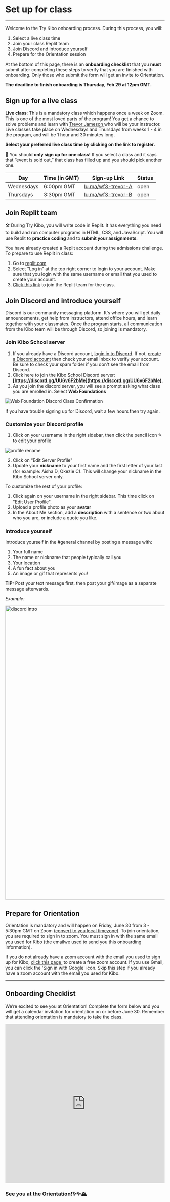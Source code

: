 # Set up for class

---
Welcome to the Try Kibo onboarding process. During this process, you will:
 1. Select a live class time 
 2. Join your class Replit team
 3. Join Discord and introduce yourself
 4. Prepare for the Orientation session

At the bottom of this page, there is an **onboarding checklist** that you **must** submit after completing these steps to verify that you are finished with onboarding. Only those who submit the form will get an invite to Orientation.

<!-- COURSE START TODO: Replace onboarding deadline -->
**The deadline to finish onboarding is Thursday, Feb 29 at 12pm GMT.**


## Sign up for a live class
**Live class**: This is a mandatory class which happens once a week on Zoom. This is one of the most loved parts of the program! You get a chance to solve problems and learn with <a href="https://www.linkedin.com/in/trevor-jameson/"> Trevor Jameson </a> who will be your instructor. Live classes take place on Wednesdays and Thursdays from weeks 1 - 4 in the program, and will be 1 hour and 30 minutes long.


**Select your preferred live class time by clicking on the link to register.**

<aside>


📢 You should **only sign up for one class!** If you select a class and it says that “event is sold out,” that class has filled up and you should pick another one.

</aside>

<!-- COURSE START TODO: Replace live class registration links -->
>

| Day | Time (in GMT) | Sign-up Link | Status |
| --- | --- | --- | --- |
| Wednesdays | 6:00pm GMT | <a href="https://lu.ma/wf3-class-trevor-a" target="_blank"> lu.ma/wf3-trevor-A</a> | open |
| Thursdays | 3:30pm GMT | <a href="https://lu.ma/wf3-class-trevor-b" target="_blank"> lu.ma/wf3-trevor-B</a> | open|

>

## Join Replit team
<aside>

🛠️ During Try Kibo, you will write code in Replit. It has everything you need to build and run computer programs in HTML, CSS, and JavaScript. You will use Replit to **practice coding** and to **submit your assignments**.

</aside>

You have already created a Replit account during the admissions challenge. To prepare to use Replit in class:

1. Go to [replit.com](https://replit.com)
2. Select "Log in" at the top right corner to login to your account. Make sure that you login with the same username or email that you used to create your account.
3. [Click this link](https://replit.com/teams/join/kkddhvukumdgjstnehixnajoodbcsimj-tk8-web-foundations) to join the Replit team for the class.

## Join Discord and introduce yourself

Discord is our community messaging platform. It's where you will get daily announcements, get help from instructors, attend office hours, and learn together with your classmates. Once the program starts, all communication from the Kibo team will be through Discord, so joining is mandatory.

### Join Kibo School server
1. If you already have a Discord account, [login in to Discord](https://discord.com/login). If not, [create a Discord account](https://discord.com/register?redirect_to=%2Flogin) then check your email inbox to verify your account. Be sure to check your spam folder if you don't see the email from Discord.
2. Click here to join the Kibo School Discord server: **[https://discord.gg/UU6v6F2bMe](https://discord.gg/UU6v6F2bMe).** 
3. As you join the discord server, you will see a prompt asking what class you are enrolled in. Select **Web Foundations**


![Web Foundation Discord Class Confirmation](https://user-images.githubusercontent.com/88333571/216730745-78e1dc01-7aa4-438b-8f68-75d84c9e0100.png)


If you have trouble signing up for Discord, wait a few hours then try again.

### Customize your Discord profile

1. Click on your username in the right sidebar, then click the pencil icon ✎ to edit your profile

![profile rename](https://user-images.githubusercontent.com/88333571/216730806-b13f0ef9-4806-415e-ba1d-3186ba878c77.png)


2. Click on “Edit Server Profile"
3. Update your **nickname** to your first name and the first letter of your last (for example:  Aisha D, Okezie C). This will change your nickname in the Kibo School server only.

To customize the rest of your profile:
1. Click again on your username in the right sidebar. This time click on "Edit User Profile".
2. Upload a profile photo as your **avatar**
3. In the About Me section, add a **description** with a sentence or two about who you are, or include a quote you like.

### Introduce yourself

Introduce yourself in the #general channel by posting a message with:

1. Your full name
2. The name or nickname that people typically call you
3. Your location
4. A fun fact about you
5. An image or gif that represents you!

**TIP:** Post your text message first, then post your gif/image as a separate message afterwards.

_Example:_

<img width="925" alt="discord intro" src="https://user-images.githubusercontent.com/88333571/216731122-16d7f1b1-78f0-48ee-bb53-a5b940ac80bb.png">

<!-- CLASS START TODO: Replace Orientation date and time -->

## Prepare for Orientation

Orientation is mandatory and will happen on Friday, June 30 from 3 - 5:30pm GMT on Zoom (<a href="https://www.timeanddate.com/worldclock/converter.html?iso=20230210T150000&p1=tz_gmt">convert to you local timezone</a>). To join orientation, you are required to sign in to zoom. You must sign in with the same email you used for Kibo (the emailwe used to send you this onboarding information). 

If you do not already have a zoom account with the email you used to sign up for Kibo, <a href="https://zoom.us/signup#/signup" target="_blank"> click this page </a> to create a free zoom account. If you use Gmail, you can click the 'Sign in with Google' icon. Skip this step if you already have a zoom account with the email you used for Kibo.


---

<!-- CLASS START TODO: Replace Orientation date and form link -->

## Onboarding Checklist

We’re excited to see you at Orientation! Complete the form below and you will get a calendar invitation for orientation on or before June 30. Remember that attending orientation is mandatory to take the class.

<div style="width:100%;height:500px;"><iframe src="https://docs.google.com/forms/d/e/1FAIpQLSfd6J9ZZyR2ve9BBkj_zmxs302hQSdJsPVMw_Sz06YVw4I49g/viewform?embedded=true" frameborder="0" sandbox="allow-scripts allow-popups allow-top-navigation-by-user-activation allow-forms allow-same-origin" allowfullscreen="" style="width: 100%; height: 100%; border-radius: 1px; pointer-events: auto; background-color: white;"></iframe></div>


### See you at the Orientation!✨✨🏔️
